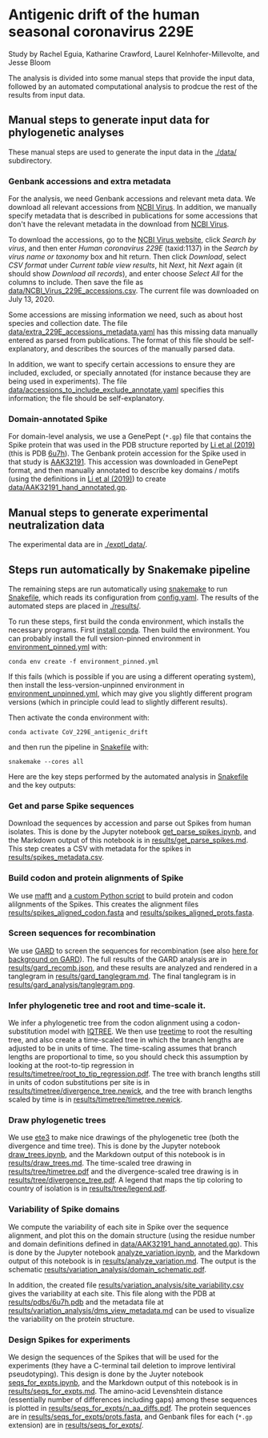 # Antigenic drift of the human seasonal coronavirus 229E

Study by Rachel Eguia, Katharine Crawford, Laurel Kelnhofer-Millevolte, and Jesse Bloom

The analysis is divided into some manual steps that provide the input data, followed by an automated computational analysis to prodcue the rest of the results from input data.

## Manual steps to generate input data for phylogenetic analyses
These manual steps are used to generate the input data in the [./data/](data) subdirectory.

### Genbank accessions and extra metadata
For the analysis, we need Genbank accessions and relevant meta data.
We download all relevant accessions from [NCBI Virus](https://www.ncbi.nlm.nih.gov/labs/virus/).
In addition, we manually specify metadata that is described in publications for some accessions that don't have the relevant metadata in the download from [NCBI Virus](https://www.ncbi.nlm.nih.gov/labs/virus/).

To download the accessions, go to the [NCBI Virus website](https://www.ncbi.nlm.nih.gov/labs/virus/), click *Search by virus*, and then enter *Human coronavirus 229E* (taxid:1137) in the *Search by virus name or taxonomy* box and hit return.
Then click *Download*, select *CSV format* under *Current table view results*, hit *Next*, hit *Next* again (it should show *Download all records*), and enter choose *Select All* for the columns to include.
Then save the file as [data/NCBI_Virus_229E_accessions.csv](data/NCBI_Virus_229E_accessions.csv).
The current file was downloaded on July 13, 2020.

Some accessions are missing information we need, such as about host species and collection date.
The file [data/extra_229E_accessions_metadata.yaml](data/extra_229E_accessions_metadata.yaml) has this missing data manually entered as parsed from publications.
The format of this file should be self-explanatory, and describes the sources of the manually parsed data.

In addition, we want to specify certain accessions to ensure they are included, excluded, or specially annotated (for instance because they are being used in experiments).
The file [data/accessions_to_include_exclude_annotate.yaml](data/accessions_to_include_exclude_annotate.yaml) specifies this information; the file should be self-explanatory.

### Domain-annotated Spike
For domain-level analysis, we use a GenePept (`*.gp`) file that contains the Spike protein that was used in the PDB structure reported by [Li et al (2019)](https://elifesciences.org/articles/51230) (this is PDB [6u7h](https://www.rcsb.org/structure/6U7H)).
The Genbank protein accession for the Spike used in that study is [AAK32191](https://www.ncbi.nlm.nih.gov/protein/AAK32191).
This accession was downloaded in GenePept format, and then manually annotated to describe key domains / motifs (using the definitions in [Li et al (2019)](https://elifesciences.org/articles/51230)) to create [data/AAK32191_hand_annotated.gp](data/AAK32191_hand_annotated.gp).

## Manual steps to generate experimental neutralization data
The experimental data are in [./exptl_data/](expt_data).

## Steps run automatically by Snakemake pipeline
The remaining steps are run automatically using [snakemake](https://snakemake.readthedocs.io/) to run [Snakefile](Snakefile), which reads its configuration from [config.yaml](config.yaml).
The results of the automated steps are placed in [./results/](results).

To run these steps, first build the conda environment, which installs the necessary programs.
First [install conda](https://docs.conda.io/projects/conda/en/latest/user-guide/install/).
Then build the environment.
You can probably install the full version-pinned environment in [environment_pinned.yml](environment_pinned.yml) with:

    conda env create -f environment_pinned.yml

If this fails (which is possible if you are using a different operating system), then install the less-version-unpinned environment in [environment_unpinned.yml](environment_unpinned.yml), which may give you slightly different program versions (which in principle could lead to slightly different results).

Then activate the conda environment with:

    conda activate CoV_229E_antigenic_drift

and then run the pipeline in [Snakefile](Snakefile) with:

    snakemake --cores all

Here are the key steps performed by the automated analysis in [Snakefile](Snakefile) and the key outputs:

### Get and parse Spike sequences
Download the sequences by accession and parse out Spikes from human isolates.
This is done by the Jupyter notebook [get_parse_spikes.ipynb](get_parse_spikes.ipynb), and the Markdown output of this notebook is in [results/get_parse_spikes.md](results/get_parse_spikes.md).
This step creates a CSV with metadata for the spikes in [results/spikes_metadata.csv](results/spikes_metadata.csv).

### Build codon and protein alignments of Spike
We use [mafft](https://mafft.cbrc.jp/alignment/software/) and [a custom Python script](prot_to_codon_alignment.py) to build protein and codon alilgnments of the Spikes.
This creates the alignment files [results/spikes_aligned_codon.fasta](results/spikes_aligned_codon.fasta) and [results/spikes_aligned_prots.fasta](results/spikes_aligned_prots.fasta).

### Screen sequences for recombination
We use [GARD](https://academic.oup.com/bioinformatics/article/22/24/3096/208339) to screen the sequences for recombination (see also [here for background on GARD](https://link.springer.com/protocol/10.1007/978-1-4939-9074-0_14)).
The full results of the GARD analysis are in [results/gard_recomb.json](results/gard_recomb.json), and these results are analyzed and rendered in a tanglegram in [results/gard_tanglegram.md](results/gard_tanglegram.md).
The final tanglegram is in [results/gard_analysis/tanglegram.png](results/gard_analysis/tanglegram.png).

### Infer phylogenetic tree and root and time-scale it.
We infer a phylogenetic tree from the codon alignment using a codon-substitution model with [IQTREE](http://www.iqtree.org/).
We then use [treetime](https://treetime.readthedocs.io/) to root the resulting tree, and also create a time-scaled tree in which the branch lengths are adjusted to be in units of time.
The time-scaling assumes that branch lengths are proportional to time, so you should check this assumption by looking at the root-to-tip regression in [results/timetree/root_to_tip_regression.pdf](results/timetree/root_to_tip_regression.pdf).
The tree with branch lengths still in units of codon substitutions per site is in [results/timetree/divergence_tree.newick](results/timetree/divergence_tree.newick), and the tree with branch lengths scaled by time is in [results/timetree/timetree.newick](results/timetree/timetree.newick).

### Draw phylogenetic trees
We use [ete3](http://etetoolkit.org/) to make nice drawings of the phylogenetic tree (both the divergence and time tree).
This is done by the Jupyter notebook [draw_trees.ipynb](draw_trees.ipynb), and the Markdown output of this notebook is in [results/draw_trees.md](results/draw_trees.md).
The time-scaled tree drawing in [results/tree/timetree.pdf](results/tree/timetree.pdf) and the divergence-scaled tree drawing is in [results/tree/divergence_tree.pdf](results/tree/divergence_tree.pdf).
A legend that maps the tip coloring to country of isolation is in [results/tree/legend.pdf](results/tree/legend.pdf).

### Variability of Spike domains
We compute the variability of each site in Spike over the sequence alignment, and plot this on the domain structure (using the residue number and domain definitions defined in [data/AAK32191_hand_annotated.gp](data/AAK32191_hand_annotated.gp)).
This is done by the Jupyter notebook [analyze_variation.ipynb](analyze_variation.ipynb), and the Markdown output of this notebook is in [results/analyze_variation.md](results/analyze_variation.md).
The output is the schematic [results/variation_analysis/domain_schematic.pdf](results/variation_analysis/domain_schematic.pdf).

In addition, the created file [results/variation_analysis/site_variability.csv](results/variation_analysis/site_variability.csv) gives the variability at each site.
This file along with the PDB at [results/pdbs/6u7h.pdb](results/pdbs/6u7h.pdb) and the metadata file at [results/variation_analysis/dms_view_metadata.md](results/variation_analysis/dms_view_metadata.md) can be used to visualize the variability on the protein structure.

### Design Spikes for experiments
We design the sequences of the Spikes that will be used for the experiments (they have a C-terminal tail deletion to improve lentiviral pseudotyping).
This design is done by the Juyter notebook [seqs_for_expts.ipynb](seqs_for_expts.ipynb), and the Markdown output of this notebook is in [results/seqs_for_expts.md](results/seqs_for_expts.md).
The amino-acid Levenshtein distance (essentially number of differences including gaps) among these sequences is plotted in [results/seqs_for_expts/n_aa_diffs.pdf](results/seqs_for_expts/n_aa_diffs.pdf).
The protein sequences are in [results/seqs_for_expts/prots.fasta](results/seqs_for_expts/prots.fasta), and Genbank files for each (`*.gp` extension) are in [results/seqs_for_expts/](results/seqs_for_expts).
